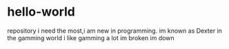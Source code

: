 # hello-world
repository i need the most,i am new in programming.
im known as Dexter in the gamming world i like gamming a lot
im broken
im down
